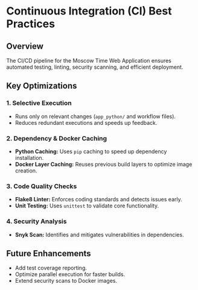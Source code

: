 # Continuous Integration (CI) Best Practices

## Overview

The CI/CD pipeline for the Moscow Time Web Application ensures automated testing, linting, security scanning, and efficient deployment.

## Key Optimizations

### 1. Selective Execution

- Runs only on relevant changes (`app_python/` and workflow files).
- Reduces redundant executions and speeds up feedback.

### 2. Dependency & Docker Caching

- **Python Caching:** Uses `pip` caching to speed up dependency installation.
- **Docker Layer Caching:** Reuses previous build layers to optimize image creation.

### 3. Code Quality Checks

- **Flake8 Linter:** Enforces coding standards and detects issues early.
- **Unit Testing:** Uses `unittest` to validate core functionality.

### 4. Security Analysis

- **Snyk Scan:** Identifies and mitigates vulnerabilities in dependencies.

## Future Enhancements

- Add test coverage reporting.
- Optimize parallel execution for faster builds.
- Extend security scans to Docker images.
